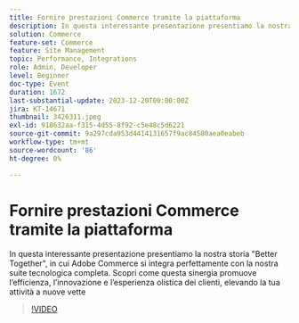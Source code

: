 ```yaml
---
title: Fornire prestazioni Commerce tramite la piattaforma
description: In questa interessante presentazione presentiamo la nostra storia "Better Together", in cui Adobe Commerce si integra perfettamente con la nostra suite tecnologica completa. Scopri come questa sinergia promuove l’efficienza, l’innovazione e l’esperienza olistica dei clienti, elevando la tua attività a nuove vette
solution: Commerce
feature-set: Commerce
feature: Site Management
topic: Performance, Integrations
role: Admin, Developer
level: Beginner
doc-type: Event
duration: 1672
last-substantial-update: 2023-12-20T00:00:00Z
jira: KT-14671
thumbnail: 3426311.jpeg
exl-id: 918632aa-f315-4d55-8f92-c5e48c5d6221
source-git-commit: 9a297cda953d4414131657f9ac84580aea0eabeb
workflow-type: tm+mt
source-wordcount: '86'
ht-degree: 0%

---
```


# Fornire prestazioni Commerce tramite la piattaforma

In questa interessante presentazione presentiamo la nostra storia &quot;Better Together&quot;, in cui Adobe Commerce si integra perfettamente con la nostra suite tecnologica completa. Scopri come questa sinergia promuove l’efficienza, l’innovazione e l’esperienza olistica dei clienti, elevando la tua attività a nuove vette

>[!VIDEO](https://video.tv.adobe.com/v/3455986/?learn=on&captions=ita)
